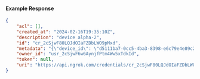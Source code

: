 <!-- Code generated for API Clients. DO NOT EDIT. -->

#### Example Response

```json
{
	"acl": [],
	"created_at": "2024-02-16T19:35:10Z",
	"description": "device alpha-2",
	"id": "cr_2cSjwF80LQJdOIaFZDbLWO9pMxd",
	"metadata": "{\"device_id\": \"d5111ba7-0cc5-4ba3-8398-e6c79e4e89c2\"}",
	"owner_id": "usr_2cSjwF6w6AynjfPtm4Ww5xTdkId",
	"token": null,
	"uri": "https://api.ngrok.com/credentials/cr_2cSjwF80LQJdOIaFZDbLWO9pMxd"
}
```
